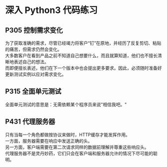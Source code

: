 # 深入 Python3 代码练习

## P305 控制需求变化

为了获取准确的需求，尽管已经竭力将客户“钉”在原地，并经历了反复剪切、粘贴的痛苦，但需求仍然会变化。\
大多数客户在看到产品之前不知道自己想要什么，而且就算知道，他们也不擅长清晰地表述自己的想法。\
而即便擅长表述，他们在下一个版本中也会提出更多要求。因此，必须随时准备好更新测试实例以应对需求变化。

## P315 全面单元测试

全面单元测试的意思是：无需依赖某个程序员来说"相信我吧。"

## P431 代理服务器

只有当每一个角色都做按协议来做时，HTTP缓存才能发挥作用。\
一方面，服务器需要在响应中发送正确的头。\
另一方面，客户端需要在第二次请求同样的数据前理解并尊重这些响应头。\
代理服务器不是灵丹妙药，它们只会在客户端和服务器允许的情况下尽可能的聪明。
